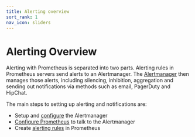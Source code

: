 ```yaml
---
title: Alerting overview
sort_rank: 1
nav_icon: sliders
---
```


# Alerting Overview

Alerting with Prometheus is separated into two parts. Alerting rules in
Prometheus servers send alerts to an Alertmanager. The [Alertmanager](../alertmanager)
then manages those alerts, including silencing, inhibition, aggregation and
sending out notifications via methods such as email, PagerDuty and HipChat.

The main steps to setting up alerting and notifications are:

* Setup and [configure](../configuration) the Alertmanager
* [Configure Prometheus](../../prometheus/latest/configuration/configuration/#<alertmanager_config>) to talk to the Alertmanager
* Create [alerting rules](../../prometheus/latest/configuration/alerting_rules/) in Prometheus

